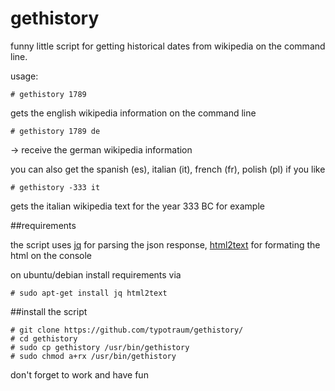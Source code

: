 # gethistory

funny little script for getting historical dates from wikipedia on the command line. 

usage:

```
# gethistory 1789
```

gets the english wikipedia information on the command line

```
# gethistory 1789 de
```
-> receive the german wikipedia information

you can also get the spanish (es), italian (it), french (fr), polish (pl) if you like
```
# gethistory -333 it
```

gets the italian wikipedia text for the year 333 BC for example

##requirements

the script uses [jq](https://stedolan.github.io/jq/) for parsing the json response, [html2text](https://github.com/aaronsw/html2text) for formating the html on the console

on ubuntu/debian install requirements via

```
# sudo apt-get install jq html2text
```

##install the script

```
# git clone https://github.com/typotraum/gethistory/
# cd gethistory
# sudo cp gethistory /usr/bin/gethistory
# sudo chmod a+rx /usr/bin/gethistory
```
don't forget to work and have fun










